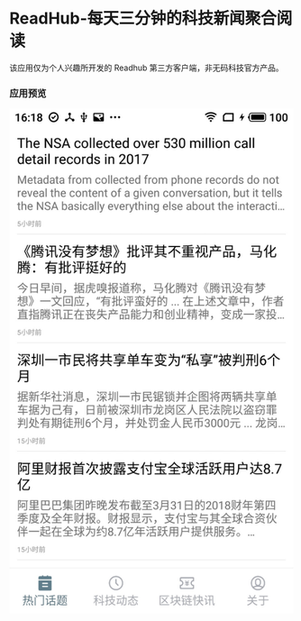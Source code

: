 # ReadHub-每天三分钟的科技新闻聚合阅读
该应用仅为个人兴趣所开发的 Readhub 第三方客户端，非无码科技官方产品。

### 应用预览
![应用预览](https://github.com/shaxianjun/Readhub/blob/master/main.jpg)
